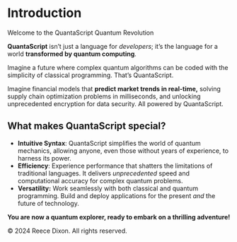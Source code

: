 # Introduction

Welcome to the QuantaScript Quantum Revolution

**QuantaScript** isn’t just a language for *developers*; it’s the language for a world **transformed by quantum computing**. 

Imagine a future where complex quantum algorithms can be coded with the simplicity of classical programming. That’s QuantaScript. 

Imagine financial models that **predict market trends in real-time,** solving supply chain optimization problems in milliseconds, and unlocking unprecedented encryption for data security. All powered by QuantaScript.

## What makes QuantaScript special?

- **Intuitive Syntax**: QuantaScript simplifies the world of quantum mechanics, allowing anyone, even those without years of experience, to harness its power. 
- **Efficiency**: Experience performance that shatters the limitations of traditional languages. It delivers *unprecedented* speed and computational accuracy for complex quantum problems.
- **Versatility:** Work seamlessly with both classical and quantum programming. Build and deploy applications for the present *and* the future of technology.

**You are now a quantum explorer, ready to embark on a thrilling adventure!** 

© 2024 Reece Dixon. All rights reserved.
